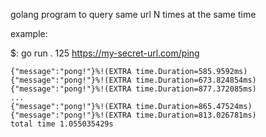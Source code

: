 golang program to query same url N times at the same time

example:

$: go run . 125 https://my-secret-url.com/ping
```
{"message":"pong!"}%!(EXTRA time.Duration=585.9592ms)
{"message":"pong!"}%!(EXTRA time.Duration=673.824854ms)
{"message":"pong!"}%!(EXTRA time.Duration=877.372085ms)
...
{"message":"pong!"}%!(EXTRA time.Duration=865.47524ms)
{"message":"pong!"}%!(EXTRA time.Duration=813.026781ms)
total time 1.055035429s
```